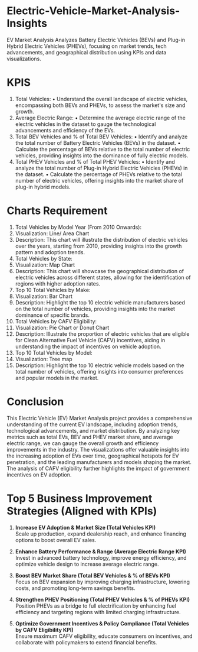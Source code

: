 # Electric-Vehicle-Market-Analysis-Insights
EV Market Analysis Analyzes Battery Electric Vehicles (BEVs) and Plug-in Hybrid Electric Vehicles (PHEVs), focusing on market trends, tech advancements, and geographical distribution using KPIs and data visualizations.

# KPIS
1.	Total Vehicles:
•	Understand the overall landscape of electric vehicles, encompassing both BEVs and PHEVs, to assess the market's size and growth.
2. Average Electric Range:
•	Determine the average electric range of the electric vehicles in the dataset to gauge the technological advancements and efficiency of the EVs.
3. Total BEV Vehicles and % of Total BEV Vehicles:
•	Identify and analyze the total number of Battery Electric Vehicles (BEVs) in the dataset.
•	Calculate the percentage of BEVs relative to the total number of electric vehicles, providing insights into the dominance of fully electric models.
4. Total PHEV Vehicles and % of Total PHEV Vehicles:
•	Identify and analyze the total number of Plug-in Hybrid Electric Vehicles (PHEVs) in the dataset.
•	Calculate the percentage of PHEVs relative to the total number of electric vehicles, offering insights into the market share of plug-in hybrid models.




# Charts Requirement
1.	Total Vehicles by Model Year (From 2010 Onwards):
1.	Visualization: Line/ Area Chart
2.	Description: This chart will illustrate the distribution of electric vehicles over the years, starting from 2010, providing insights into the growth pattern and adoption trends.
2. Total Vehicles by State:
1.	Visualization: Map Chart 
2.	Description: This chart will showcase the geographical distribution of electric vehicles across different states, allowing for the identification of regions with higher adoption rates.
3. Top 10 Total Vehicles by Make:
1.	Visualization: Bar Chart 
2.	Description: Highlight the top 10 electric vehicle manufacturers based on the total number of vehicles, providing insights into the market dominance of specific brands.
4. Total Vehicles by CAFV Eligibility:
1.	Visualization: Pie Chart or Donut Chart
2.	Description: Illustrate the proportion of electric vehicles that are eligible for Clean Alternative Fuel Vehicle (CAFV) incentives, aiding in understanding the impact of incentives on vehicle adoption.
5. Top 10 Total Vehicles by Model:
1.	Visualization: Tree map
2.	Description: Highlight the top 10 electric vehicle models based on the total number of vehicles, offering insights into consumer preferences and popular models in the market.

# Conclusion
This Electric Vehicle (EV) Market Analysis project provides a comprehensive understanding of the current EV landscape, including adoption trends, technological advancements, and market distribution. By analyzing key metrics such as total EVs, BEV and PHEV market share, and average electric range, we can gauge the overall growth and efficiency improvements in the industry.
The visualizations offer valuable insights into the increasing adoption of EVs over time, geographical hotspots for EV penetration, and the leading manufacturers and models shaping the market. The analysis of CAFV eligibility further highlights the impact of government incentives on EV adoption.



# Top 5 Business Improvement Strategies (Aligned with KPIs)

1. **Increase EV Adoption & Market Size (Total Vehicles KPI)**  
   Scale up production, expand dealership reach, and enhance financing options to boost overall EV sales.

2. **Enhance Battery Performance & Range (Average Electric Range KPI)**  
   Invest in advanced battery technology, improve energy efficiency, and optimize vehicle design to increase average electric range.

3. **Boost BEV Market Share (Total BEV Vehicles & % of BEVs KPI)**  
   Focus on BEV expansion by improving charging infrastructure, lowering costs, and promoting long-term savings benefits.

4. **Strengthen PHEV Positioning (Total PHEV Vehicles & % of PHEVs KPI)**  
   Position PHEVs as a bridge to full electrification by enhancing fuel efficiency and targeting regions with limited charging infrastructure.

5. **Optimize Government Incentives & Policy Compliance (Total Vehicles by CAFV Eligibility KPI)**  
   Ensure maximum CAFV eligibility, educate consumers on incentives, and collaborate with policymakers to extend financial benefits.


